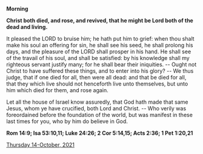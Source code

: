 **Morning**

**Christ both died, and rose, and revived, that he might be Lord both of the dead and living.**
 
It pleased the LORD to bruise him; he hath put him to grief: when thou shalt make his soul an offering for sin, he shall see his seed, he shall prolong his days, and the pleasure of the LORD shall prosper in his hand. He shall see of the travail of his soul, and shall be satisfied: by his knowledge shall my righteous servant justify many; for he shall bear their iniquities. -- Ought not Christ to have suffered these things, and to enter into his glory? -- We thus judge, that if one died for all, then were all dead: and that be died for all, that they which live should not henceforth live unto themselves, but unto him which died for them, and rose again.
 
Let all the house of Israel know assuredly, that God hath made that same Jesus, whom ye have crucified, both Lord and Christ. -- Who verily was foreordained before the foundation of the world, but was manifest in these last times for you, who by him do believe in God.  

**Rom 14:9; Isa 53:10,11; Luke 24:26; 2 Cor 5:14,15; Acts 2:36; 1 Pet 1:20,21**

[Thursday 14-October, 2021](https://t.me/daily_light)
